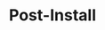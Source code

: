 ---
categories: ["POTD"]
tags: ["docs"] 
title: "Post-Install"
linkTitle: "Post-Install"
weight: 4
description: >
  Steps that need to be completed after installing Path of the Dovahkiin.
---